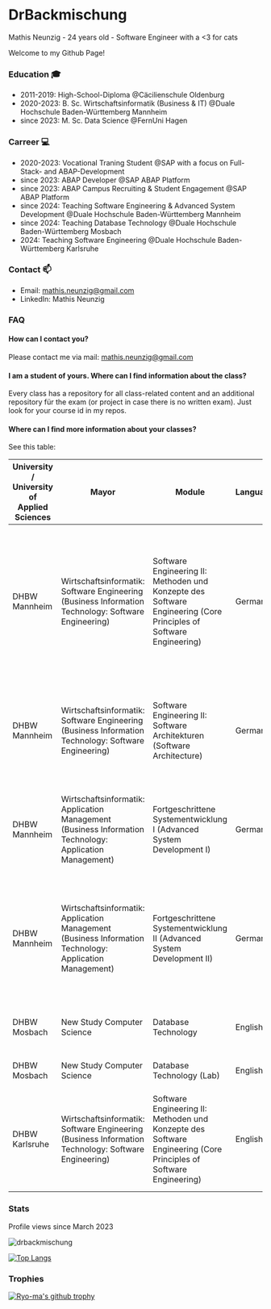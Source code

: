 # DrBackmischung 

Mathis Neunzig - 24 years old - Software Engineer with a <3 for cats

Welcome to my Github Page!

### Education 🎓
- 2011-2019: High-School-Diploma @Cäcilienschule Oldenburg
- 2020-2023: B. Sc. Wirtschaftsinformatik (Business & IT) @Duale Hochschule Baden-Württemberg Mannheim
- since 2023: M. Sc. Data Science @FernUni Hagen

### Carreer 💻
- 2020-2023: Vocational Traning Student @SAP with a focus on Full-Stack- and ABAP-Development
- since 2023: ABAP Developer @SAP ABAP Platform
- since 2023: ABAP Campus Recruiting & Student Engagement @SAP ABAP Platform
- since 2024: Teaching Software Engineering & Advanced System Development @Duale Hochschule Baden-Württemberg Mannheim
- since 2024: Teaching Database Technology @Duale Hochschule Baden-Württemberg Mosbach
- 2024: Teaching Software Engineering @Duale Hochschule Baden-Württemberg Karlsruhe

### Contact 📫
- Email: mathis.neunzig@gmail.com
- LinkedIn: Mathis Neunzig

### FAQ
#### How can I contact you?
Please contact me via mail: mathis.neunzig@gmail.com

#### I am a student of yours. Where can I find information about the class?
Every class has a repository for all class-related content and an additional repository für the exam (or project in case there is no written exam). Just look for your course id in my repos.

#### Where can I find more information about your classes?
See this table:

| **University / University of Applied Sciences** | Mayor | Module | Language | Topics | Status |
|---|---|---|---|---|---|
| DHBW Mannheim | Wirtschaftsinformatik: Software Engineering (Business Information Technology: Software Engineering) | Software Engineering II: Methoden und Konzepte des Software Engineering (Core Principles of Software Engineering) | German | Software Lifecycle, Requirements Engineering, Full-Stack-APIs, Design Patterns, Testing, IT-Management, Deep Dive into specific programming languages (Java, ABAP, etc.) | 🟢 Active |
| DHBW Mannheim | Wirtschaftsinformatik: Software Engineering (Business Information Technology: Software Engineering) | Software Engineering II: Software Architekturen (Software Architecture) | German | Architecture pattern, MVC, MVVM, Monolith, Microservices, REST APIs, Java & SpringBoot, JavaScript & express, ABAP & ABAP RAP | 🟡 In preperation |
| DHBW Mannheim | Wirtschaftsinformatik: Application Management (Business Information Technology: Application Management) | Fortgeschrittene Systementwicklung I (Advanced System Development I) | German | B-Trees, ACID, BASE, Advanced and distributed database systems, in-memory databases, JPA & SpringBoot | 🟢 Active |
| DHBW Mannheim | Wirtschaftsinformatik: Application Management (Business Information Technology: Application Management) | Fortgeschrittene Systementwicklung II (Advanced System Development II) | German | Webframeworks (React, AJAX, Vue.js, Angular, etc.), Client-Server Communication (REST, GraphQL, JSON, etc.), Software Ergonimics, Middleware | 🟢 Active |
| DHBW Mosbach | New Study Computer Science | Database Technology | English | Relational Algebra, SQL, Database Design, ABAP, SAP HANA | 🟢 Active |
| DHBW Mosbach | New Study Computer Science | Database Technology (Lab) | English | Data Modeling and SQL Implementation | 🟢 Active |
| DHBW Karlsruhe | Wirtschaftsinformatik: Software Engineering (Business Information Technology: Software Engineering) | Software Engineering II: Methoden und Konzepte des Software Engineering (Core Principles of Software Engineering) | English | Software Lifecycle, Requirements Engineering, Full-Stack-APIs, Design Patterns, Testing, IT-Management, ABAP | 🟣 Inactive |

### Stats
Profile views since March 2023

<img src="https://komarev.com/ghpvc/?username=drbackmischung&label=Profile%20views&color=0e75b6&style=flat" alt="drbackmischung" />

[![Top Langs](https://github-readme-stats.vercel.app/api/top-langs/?username=DrBackmischung&langs_count=12)](https://github.com/anuraghazra/github-readme-stats)

### Trophies
[![Ryo-ma's github trophy](https://github-profile-trophy.vercel.app/?username=DrBackmischung&row=1)](https://github.com/ryo-ma/github-profile-trophy)
